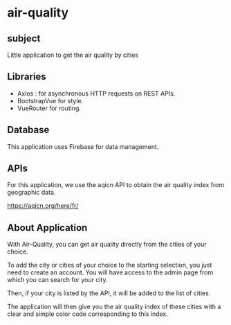 # air-quality

## subject
Little application to get the air quality by cities

## Libraries
- Axios : for asynchronous HTTP requests on REST APIs.
- BootstrapVue for style.
- VueRouter for routing.

## Database
This application uses Firebase for data management.

## APIs
For this application, we use the aqicn API to obtain the air quality index from geographic data.

https://aqicn.org/here/fr/

## About Application

With Air-Quality, you can get air quality directly from the cities of your choice.

To add the city or cities of your choice to the starting selection, you just need to create an account. You will have access to the admin page from which you can search for your city.

Then, if your city is listed by the API, it will be added to the list of cities.

The application will then give you the air quality index of these cities with a clear and simple color code corresponding to this index.
